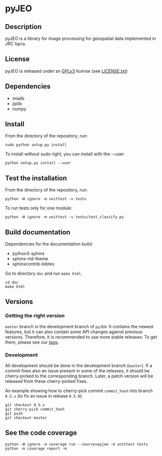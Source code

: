 # pyJEO

## Description

pyJEO is a library for image processing for geospatial data implemented in
JRC Ispra.

## License

pyJEO is released under an
[GPLv3](http://www.gnu.org/licenses/gpl-3.0.html) license (see
[LICENSE.txt](LICENSE.txt))

## Dependencies

* mialib
* jiplib
* numpy

## Install

From the directory of the repository, run:

```
sudo python setup.py install
```

To install without sudo right, you can install with the --user

```
python setup.py install --user
```

## Test the installation

From the directory of the repository, run:

```
python -W ignore -m unittest -v tests
```

To run tests only for one module:

```
python -W ignore -m unittest -v tests/test_classify.py
```

## Build documentation

Dependencies for the documentation build:

* python3-sphinx
* sphinx-rtd-theme
* sphinxcontrib-bibtex

Go to directory `doc` and run `make html`.

```
cd doc
make html
```

## Versions

### Getting the right version

`master` branch is the development branch of `pyJEO`. It contains the newest
features, but it can also contain some API changes against previous versions.
Therefore, it is recommended to use more stable releases: To get them, please
see our [tags](../../tags).

### Development

All development should be done in the development branch (`master`). If
a commit fixes also an issue present in some of the releases, it should be
cherry-picked to the corresponding branch. Later, a patch version will be
released from these cherry-picked fixes.

An example showing how to cherry-pick commit `commit_hash` into branch
`0.5.x` (to fix an issue in release `0.5.0`):

```
git checkout 0.5.x
git cherry-pick commit_hash
git push
git checkout master
```

## See the code coverage

```
python -W ignore -m coverage run --source=pyjeo -m unittest tests
python -m coverage report -m
```
